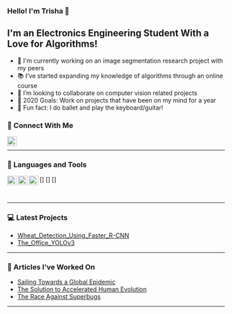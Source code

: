 ### Hello! I'm Trisha 👋

## I'm an Electronics Engineering Student With a Love for Algorithms!
- 🔬 I'm currently working on an image segmentation research project with my peers
- 📚 I’ve started expanding my knowledge of algorithms through an online course
- 👯 I’m looking to collaborate on computer vision related projects
- 📝 2020 Goals: Work on projects that have been on my mind for a year
- 🎵 Fun fact: I do ballet and play the keyboard/guitar!

### 🙌 Connect With Me

   [1]: https://www.linkedin.com/in/trisha-anil/
   [<img align="left" width="22px" src="https://cdn.jsdelivr.net/npm/simple-icons@v3/icons/linkedin.svg" />][1]
   
<br />

---

### 🔧 Languages and Tools

   [<img align="left" width="22px" src="https://github.com/valohai/ml-logos/blob/master/tensorflow-tf.svg" />]
   [<img align="left" width="22px" src="https://github.com/valohai/ml-logos/blob/master/keras.svg" />]
   [<img align="left" width="22px" src="https://github.com/valohai/ml-logos/blob/master/pytorch.svg" />]
   
<br />

---

### 💻 Latest Projects
<!-- BLOG-POST-LIST:START -->
- [Wheat_Detection_Using_Faster_R-CNN](https://github.com/trisha-c-a/Wheat_Detection_Using_Faster_R-CNN)
- [The_Office_YOLOv3](https://github.com/trisha-c-a/The_Office_YOLOv3)
<!-- BLOG-POST-LIST:END -->

---

### 📕 Articles I've Worked On
<!-- BLOG-POST-LIST:START -->
- [Sailing Towards a Global Epidemic](https://themitpost.com/sailing-towards-global-epidemic/)
- [The Solution to Accelerated Human Evolution](https://themitpost.com/solution-accelerated-human-evolution/)
- [The Race Against Superbugs](https://themitpost.com/the-race-against-superbugs/)
<!-- BLOG-POST-LIST:END -->

---
